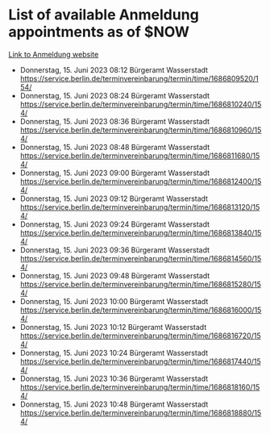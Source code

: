 # List of available Anmeldung appointments as of $NOW
[Link to Anmeldung website](https://service.berlin.de/terminvereinbarung/termin/tag.php?termin=1&anliegen[]=120686&dienstleisterlist=122210,122217,327316,122219,327312,122227,327314,122231,327346,122243,327348,122254,122252,329742,122260,329745,122262,329748,122271,327278,122273,327274,122277,327276,330436,122280,327294,122282,327290,122284,327292,122291,327270,122285,327266,122286,327264,122296,327268,150230,329760,122297,327286,122294,327284,122312,329763,122314,329775,122304,327330,122311,327334,122309,327332,317869,122281,327352,122279,329772,122283,122276,327324,122274,327326,122267,329766,122246,327318,122251,327320,122257,327322,122208,327298,122226,327300&herkunft=http%3A%2F%2Fservice.berlin.de%2Fdienstleistung%2F120686%2F)
- Donnerstag, 15. Juni 2023 08:12 Bürgeramt Wasserstadt https://service.berlin.de/terminvereinbarung/termin/time/1686809520/154/
- Donnerstag, 15. Juni 2023 08:24 Bürgeramt Wasserstadt https://service.berlin.de/terminvereinbarung/termin/time/1686810240/154/
- Donnerstag, 15. Juni 2023 08:36 Bürgeramt Wasserstadt https://service.berlin.de/terminvereinbarung/termin/time/1686810960/154/
- Donnerstag, 15. Juni 2023 08:48 Bürgeramt Wasserstadt https://service.berlin.de/terminvereinbarung/termin/time/1686811680/154/
- Donnerstag, 15. Juni 2023 09:00 Bürgeramt Wasserstadt https://service.berlin.de/terminvereinbarung/termin/time/1686812400/154/
- Donnerstag, 15. Juni 2023 09:12 Bürgeramt Wasserstadt https://service.berlin.de/terminvereinbarung/termin/time/1686813120/154/
- Donnerstag, 15. Juni 2023 09:24 Bürgeramt Wasserstadt https://service.berlin.de/terminvereinbarung/termin/time/1686813840/154/
- Donnerstag, 15. Juni 2023 09:36 Bürgeramt Wasserstadt https://service.berlin.de/terminvereinbarung/termin/time/1686814560/154/
- Donnerstag, 15. Juni 2023 09:48 Bürgeramt Wasserstadt https://service.berlin.de/terminvereinbarung/termin/time/1686815280/154/
- Donnerstag, 15. Juni 2023 10:00 Bürgeramt Wasserstadt https://service.berlin.de/terminvereinbarung/termin/time/1686816000/154/
- Donnerstag, 15. Juni 2023 10:12 Bürgeramt Wasserstadt https://service.berlin.de/terminvereinbarung/termin/time/1686816720/154/
- Donnerstag, 15. Juni 2023 10:24 Bürgeramt Wasserstadt https://service.berlin.de/terminvereinbarung/termin/time/1686817440/154/
- Donnerstag, 15. Juni 2023 10:36 Bürgeramt Wasserstadt https://service.berlin.de/terminvereinbarung/termin/time/1686818160/154/
- Donnerstag, 15. Juni 2023 10:48 Bürgeramt Wasserstadt https://service.berlin.de/terminvereinbarung/termin/time/1686818880/154/
